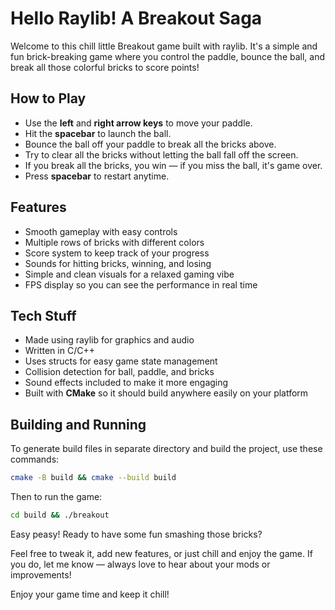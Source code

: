 # Hello Raylib! A Breakout Saga
Welcome to this chill little Breakout game built with raylib. It's a simple and fun brick-breaking game where you control the paddle, bounce the ball, and break all those colorful bricks to score points!

## How to Play

- Use the **left** and **right arrow keys** to move your paddle.
- Hit the **spacebar** to launch the ball.
- Bounce the ball off your paddle to break all the bricks above.
- Try to clear all the bricks without letting the ball fall off the screen.
- If you break all the bricks, you win — if you miss the ball, it's game over.
- Press **spacebar** to restart anytime.

## Features

- Smooth gameplay with easy controls
- Multiple rows of bricks with different colors
- Score system to keep track of your progress
- Sounds for hitting bricks, winning, and losing
- Simple and clean visuals for a relaxed gaming vibe
- FPS display so you can see the performance in real time

## Tech Stuff

- Made using raylib for graphics and audio
- Written in C/C++
- Uses structs for easy game state management
- Collision detection for ball, paddle, and bricks
- Sound effects included to make it more engaging
- Built with **CMake** so it should build anywhere easily on your platform

## Building and Running

To generate build files in separate directory and build the project, use these commands:
```bash
cmake -B build && cmake --build build
```
Then to run the game:
```bash
cd build && ./breakout
```

Easy peasy! Ready to have some fun smashing those bricks?

Feel free to tweak it, add new features, or just chill and enjoy the game. If you do, let me know — always love to hear about your mods or improvements!

Enjoy your game time and keep it chill!
